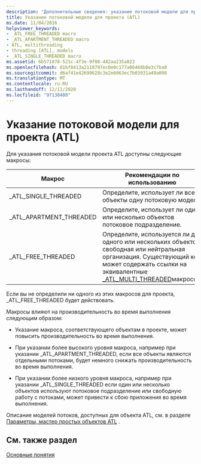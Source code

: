 ```yaml
---
description: 'Дополнительные сведения: указание потоковой модели для проекта (ATL)'
title: Указание потоковой модели для проекта (ATL)
ms.date: 11/04/2016
helpviewer_keywords:
- _ATL_FREE_THREADED macro
- _ATL_APARTMENT_THREADED macro
- ATL, multithreading
- threading [ATL], models
- _ATL_SINGLE_THREADED macro
ms.assetid: 6b571078-521c-4f3e-9f08-482aa235a822
ms.openlocfilehash: 81bf8413a2118797ec0e0c177a06468b8e3c7ba0
ms.sourcegitcommit: d6af41e42699628c3e2e6063ec7b03931a49a098
ms.translationtype: MT
ms.contentlocale: ru-RU
ms.lasthandoff: 12/11/2020
ms.locfileid: "97138480"
---
```

# <a name="specifying-the-threading-model-for-a-project-atl"></a>Указание потоковой модели для проекта (ATL)

Для указания потоковой модели проекта ATL доступны следующие макросы:

|Макрос|Рекомендации по использованию|
|-----------|--------------------------|
|_ATL_SINGLE_THREADED|Определите, использует ли все объекты одну потоковую модель.|
|_ATL_APARTMENT_THREADED|Определите, использует ли один или несколько объектов потоковое подразделение.|
|_ATL_FREE_THREADED|Определите, используется ли для одного или нескольких объектов свободная или нейтральная организация. Существующий код может содержать ссылки на эквивалентные [_ATL_MULTI_THREADED](reference/compiler-options-macros.md#_atl_multi_threaded)макросов.|

Если вы не определили ни одного из этих макросов для проекта, _ATL_FREE_THREADED будет действовать.

Макросы влияют на производительность во время выполнения следующим образом:

- Указание макроса, соответствующего объектам в проекте, может повысить производительность во время выполнения.

- При указании более высокого уровня макроса, например при указании _ATL_APARTMENT_THREADED, если все объекты являются отдельными потоками, будет немного снижать производительность во время выполнения.

- При указании более низкого уровня макроса, например при указании _ATL_SINGLE_THREADED если один или несколько объектов используют потоковое подразделение или свободную работу с потоками, может привести к сбою приложения во время выполнения.

Описание моделей потоков, доступных для объекта ATL, см. в разделе [Параметры, мастер простых объектов ATL](../atl/reference/options-atl-simple-object-wizard.md) .

## <a name="see-also"></a>См. также раздел

[Основные понятия](../atl/active-template-library-atl-concepts.md)
